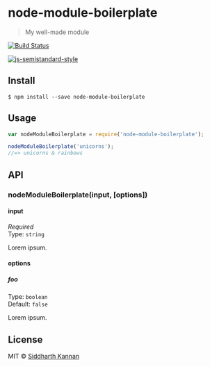 # node-module-boilerplate

> My well-made module

[![Build Status](https://travis-ci.org/icyflame/node-module-boilerplate.svg?branch=master)](https://travis-ci.org/icyflame/node-module-boilerplate)

[![js-semistandard-style](https://img.shields.io/badge/code%20style-semistandard-brightgreen.svg)](https://github.com/Flet/semistandard)

## Install

```
$ npm install --save node-module-boilerplate
```


## Usage

```js
var nodeModuleBoilerplate = require('node-module-boilerplate');

nodeModuleBoilerplate('unicorns');
//=> unicorns & rainbows
```


## API

### nodeModuleBoilerplate(input, [options])

#### input

*Required*  
Type: `string`

Lorem ipsum.

#### options

##### foo

Type: `boolean`  
Default: `false`

Lorem ipsum.


## License

MIT © [Siddharth Kannan](http://icyflame.github.io)

